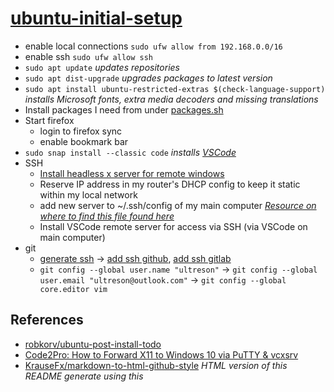 # [ubuntu-initial-setup](https://github.com/ultreson/ubuntu-initial-setup)

 - enable local connections `sudo ufw allow from 192.168.0.0/16`
 - enable ssh `sudo ufw allow ssh`
 - `sudo apt update` _updates repositories_
 - `sudo apt dist-upgrade` _upgrades packages to latest version_
 - `sudo apt install ubuntu-restricted-extras $(check-language-support)` _installs Microsoft fonts, extra media decoders and missing translations_
 - Install packages I need from under [packages.sh](./packages.sh)
 - Start firefox
    - login to firefox sync
    - enable bookmark bar
 - `sudo snap install --classic code` _installs [VSCode](https://code.visualstudio.com/docs/setup/linux)_
 - SSH
    - [Install headless x server for remote windows](https://gist.github.com/ultreson/a614b7dc09ba32dd2dc2484e975ed947)
    - Reserve IP address in my router's DHCP config to keep it static within my local network
    - add new server to ~/.ssh/config of my main computer [_Resource on where to find this file found here_](https://stackoverflow.com/questions/58957203/how-do-we-remove-ssh-targets-from-remote-explorer)
    - Install VSCode remote server for access via SSH (via VSCode on main computer)
 - git
    - [generate ssh](https://gist.github.com/robkorv/592b46e8ff9742d74ca4a3f894857dee) -> [add ssh github](https://github.com/settings/ssh), [add ssh gitlab](https://gitlab.com/profile/keys)
    - `git config --global user.name "ultreson"` -> `git config --global user.email "ultreson@outlook.com"` -> `git config --global core.editor vim`

## References

 - [robkorv/ubuntu-post-install-todo](https://github.com/robkorv/ubuntu-post-install-todo)
 - [Code2Pro: How to Forward X11 to Windows 10 via PuTTY & vcxsrv](https://gist.github.com/vietlq/8b20d09fdfe5f02f8b511c7847df39ee)
 - [KrauseFx/markdown-to-html-github-style](https://github.com/KrauseFx/markdown-to-html-github-style) _HTML version of this README generate using this_